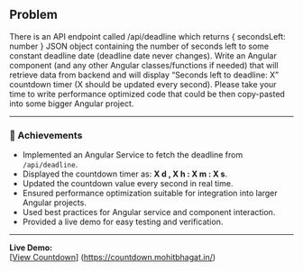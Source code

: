 ## Problem

There is an API endpoint called /api/deadline which returns { secondsLeft: number } JSON object containing the number of seconds left to some constant deadline date (deadline date never changes). Write an Angular component (and any other Angular classes/functions if needed) that will retrieve data from backend and will display “Seconds left to deadline: X” countdown timer (X should be updated every second). Please take your time to write performance optimized code that could be then copy-pasted into some bigger Angular project.

---

### 🎯 Achievements

- Implemented an Angular Service to fetch the deadline from `/api/deadline`.
- Displayed the countdown timer as: **X d , X h : X m : X s**.
- Updated the countdown value every second in real time.
- Ensured performance optimization suitable for integration into larger Angular projects.
- Used best practices for Angular service and component interaction.
- Provided a live demo for easy testing and verification.

---

**Live Demo:**  
[[View Countdown](https://countdown.mohitbhagat.in/)]
(https://countdown.mohitbhagat.in/)
